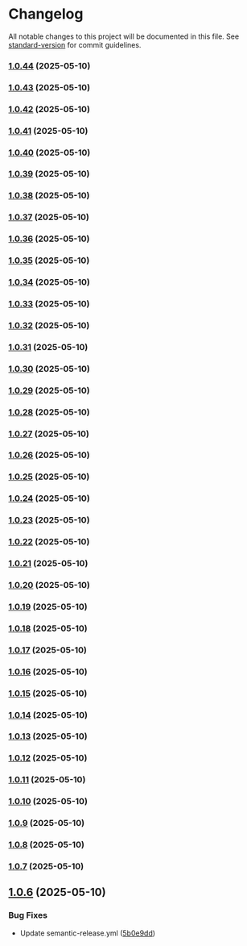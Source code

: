 # Changelog

All notable changes to this project will be documented in this file. See [standard-version](https://github.com/conventional-changelog/standard-version) for commit guidelines.

### [1.0.44](https://github.com/BrandonLewis/gis-survey.js/compare/v1.0.43...v1.0.44) (2025-05-10)

### [1.0.43](https://github.com/BrandonLewis/gis-survey.js/compare/v1.0.42...v1.0.43) (2025-05-10)

### [1.0.42](https://github.com/BrandonLewis/gis-survey.js/compare/v1.0.41...v1.0.42) (2025-05-10)

### [1.0.41](https://github.com/BrandonLewis/gis-survey.js/compare/v1.0.40...v1.0.41) (2025-05-10)

### [1.0.40](https://github.com/BrandonLewis/gis-survey.js/compare/v1.0.39...v1.0.40) (2025-05-10)

### [1.0.39](https://github.com/BrandonLewis/gis-survey.js/compare/v1.0.38...v1.0.39) (2025-05-10)

### [1.0.38](https://github.com/BrandonLewis/gis-survey.js/compare/v1.0.37...v1.0.38) (2025-05-10)

### [1.0.37](https://github.com/BrandonLewis/gis-survey.js/compare/v1.0.36...v1.0.37) (2025-05-10)

### [1.0.36](https://github.com/BrandonLewis/gis-survey.js/compare/v1.0.35...v1.0.36) (2025-05-10)

### [1.0.35](https://github.com/BrandonLewis/gis-survey.js/compare/v1.0.34...v1.0.35) (2025-05-10)

### [1.0.34](https://github.com/BrandonLewis/gis-survey.js/compare/v1.0.33...v1.0.34) (2025-05-10)

### [1.0.33](https://github.com/BrandonLewis/gis-survey.js/compare/v1.0.32...v1.0.33) (2025-05-10)

### [1.0.32](https://github.com/BrandonLewis/gis-survey.js/compare/v1.0.31...v1.0.32) (2025-05-10)

### [1.0.31](https://github.com/BrandonLewis/gis-survey.js/compare/v1.0.30...v1.0.31) (2025-05-10)

### [1.0.30](https://github.com/BrandonLewis/gis-survey.js/compare/v1.0.29...v1.0.30) (2025-05-10)

### [1.0.29](https://github.com/BrandonLewis/gis-survey.js/compare/v1.0.28...v1.0.29) (2025-05-10)

### [1.0.28](https://github.com/BrandonLewis/gis-survey.js/compare/v1.0.27...v1.0.28) (2025-05-10)

### [1.0.27](https://github.com/BrandonLewis/gis-survey.js/compare/v1.0.26...v1.0.27) (2025-05-10)

### [1.0.26](https://github.com/BrandonLewis/gis-survey.js/compare/v1.0.25...v1.0.26) (2025-05-10)

### [1.0.25](https://github.com/BrandonLewis/gis-survey.js/compare/v1.0.24...v1.0.25) (2025-05-10)

### [1.0.24](https://github.com/BrandonLewis/gis-survey.js/compare/v1.0.23...v1.0.24) (2025-05-10)

### [1.0.23](https://github.com/BrandonLewis/gis-survey.js/compare/v1.0.22...v1.0.23) (2025-05-10)

### [1.0.22](https://github.com/BrandonLewis/gis-survey.js/compare/v1.0.21...v1.0.22) (2025-05-10)

### [1.0.21](https://github.com/BrandonLewis/gis-survey.js/compare/v1.0.20...v1.0.21) (2025-05-10)

### [1.0.20](https://github.com/BrandonLewis/gis-survey.js/compare/v1.0.19...v1.0.20) (2025-05-10)

### [1.0.19](https://github.com/BrandonLewis/gis-survey.js/compare/v1.0.18...v1.0.19) (2025-05-10)

### [1.0.18](https://github.com/BrandonLewis/gis-survey.js/compare/v1.0.17...v1.0.18) (2025-05-10)

### [1.0.17](https://github.com/BrandonLewis/gis-survey.js/compare/v1.0.16...v1.0.17) (2025-05-10)

### [1.0.16](https://github.com/BrandonLewis/gis-survey.js/compare/v1.0.15...v1.0.16) (2025-05-10)

### [1.0.15](https://github.com/BrandonLewis/gis-survey.js/compare/v1.0.14...v1.0.15) (2025-05-10)

### [1.0.14](https://github.com/BrandonLewis/gis-survey.js/compare/v1.0.13...v1.0.14) (2025-05-10)

### [1.0.13](https://github.com/BrandonLewis/gis-survey.js/compare/v1.0.12...v1.0.13) (2025-05-10)

### [1.0.12](https://github.com/BrandonLewis/gis-survey.js/compare/v1.0.11...v1.0.12) (2025-05-10)

### [1.0.11](https://github.com/BrandonLewis/gis-survey.js/compare/v1.0.10...v1.0.11) (2025-05-10)

### [1.0.10](https://github.com/BrandonLewis/gis-survey.js/compare/v1.0.9...v1.0.10) (2025-05-10)

### [1.0.9](https://github.com/BrandonLewis/gis-survey.js/compare/v1.0.8...v1.0.9) (2025-05-10)

### [1.0.8](https://github.com/BrandonLewis/gis-survey.js/compare/v1.0.7...v1.0.8) (2025-05-10)

### [1.0.7](https://github.com/BrandonLewis/gis-survey.js/compare/v1.0.6...v1.0.7) (2025-05-10)

## [1.0.6](https://github.com/BrandonLewis/gis-survey.js/compare/v1.0.5...v1.0.6) (2025-05-10)


### Bug Fixes

* Update semantic-release.yml ([5b0e9dd](https://github.com/BrandonLewis/gis-survey.js/commit/5b0e9ddecc1c0cb587940e7fdb1bb9d8648ceafa))
